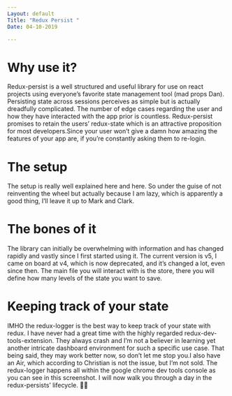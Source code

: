 ```yaml
---
Layout: default
Title: "Redux Persist "
Date: 04-10-2019

---
```



# Why use it?
Redux-persist is a well structured and useful library for use on react projects using everyone’s favorite state management tool (mad props Dan). Persisting state across sessions perceives as simple but is actually dreadfully complicated. The number of edge cases regarding the user and how they have interacted with the app prior is countless. Redux-persist promises to retain the users’ redux-state which is an attractive proposition for most developers.Since your user won’t give a damn how amazing the features of your app are, if you’re constantly asking them to re-login.

# The setup
The setup is really well explained here and here. So under the guise of not reinventing the wheel but actually because I am lazy, which is apparently a good thing, I’ll leave it up to Mark and Clark.

# The bones of it
The library can initially be overwhelming with information and has changed rapidly and vastly since I first started using it. The current version is v5, I came on board at v4, which is now deprecated, and it’s changed a lot, even since then.
The main file you will interact with is the store, there you will define how many levels of the state you want to save.

# Keeping track of your state
IMHO the redux-logger is the best way to keep track of your state with redux. I have never had a great time with the highly regarded redux-dev-tools-extension. They always crash and I’m not a believer in learning yet another intricate dashboard environment for such a specific use case. That being said, they may work better now, so don’t let me stop you.I also have an Air, which according to Christian is not the issue, but I’m not sold. The redux-logger happens all within the google chrome dev tools console as you can see in this screenshot. I will now walk you through a day in the redux-persists’ lifecycle. 🤦🏻